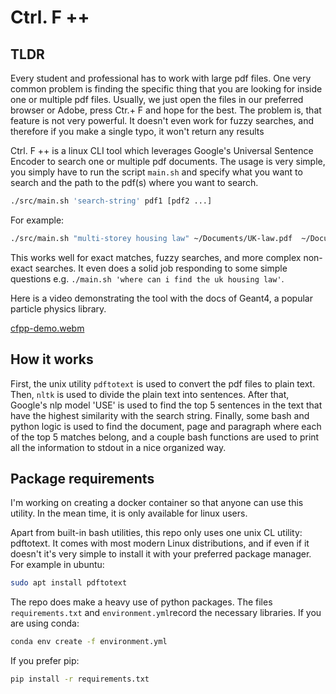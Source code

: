 # Ctrl. F ++
## TLDR
Every student and professional has to work with large pdf files.
One very common problem is finding the specific thing that you are looking for inside
one or multiple pdf files.
Usually, we just open the files in our preferred browser or Adobe, 
press Ctr.+ F and hope for the best.
The problem is, that feature is not very powerful. 
It doesn't even work for fuzzy searches, and therefore if you make a single typo,
it won't return any results

Ctrl. F ++ is a linux CLI tool which leverages Google's Universal Sentence Encoder to
search one or multiple pdf documents. The usage is very simple, you simply have to run the script
`main.sh` and specify what you want to search and the path to the pdf(s) where you want to search.
```bash
./src/main.sh 'search-string' pdf1 [pdf2 ...]
```
For example:
```bash
./src/main.sh "multi-storey housing law" ~/Documents/UK-law.pdf  ~/Documents/England-law.pdf
```
This works well for exact matches, fuzzy searches, and more complex non-exact searches.
It even does a solid job responding to some simple questions 
e.g. `./main.sh 'where can i find the uk housing law'`.

Here is a video demonstrating the tool with the docs of Geant4,
a popular particle physics library.

[cfpp-demo.webm](https://github.com/perezsergio/cfpp/assets/129288111/927a2947-a4b1-4d0e-82d5-c415c0eff817)




## How it works
First, the unix utility `pdftotext` is used to convert the pdf files to plain text.
Then, `nltk` is used to divide the plain text into sentences. 
After that, Google's nlp model 'USE' is used to find the top 5 sentences in the text
that have the highest similarity with the search string.
Finally, some bash and python logic is used to find the document, page and paragraph
where each of the top 5 matches belong, and a couple bash functions are used to print
all the information to stdout in a nice organized way.


## Package requirements 
I'm working on creating a docker container so that anyone can use this utility. 
In the mean time, it is only available for linux users.

Apart from built-in bash utilities, this repo only uses one unix CL utility: pdftotext.
It comes with most modern Linux distributions, and if even if it doesn't it's very simple 
to install it with your preferred package manager. For example in ubuntu:
```bash
sudo apt install pdftotext 
```

The repo does make a heavy use of python packages. 
The files `requirements.txt` and `environment.yml`record the necessary libraries.
If you are using conda:
```bash
conda env create -f environment.yml
```
If you prefer pip:
```bash
pip install -r requirements.txt
```



